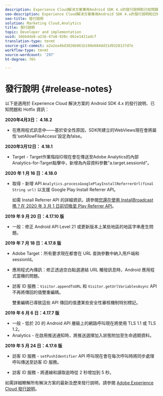 ```yaml
---
description: Experience Cloud解決方案專用Android SDK 4.x的發行說明和已知問題。
seo-description: Experience Cloud解決方案專用Android SDK 4.x的發行說明和已知問題。
seo-title: 發行說明
solution: Marketing Cloud,Analytics
title: 發行說明
topic: Developer and implementation
uuid: 16bb4de8-a216-47a8-928c-0b1e1421adcf
translation-type: tm+mt
source-git-commit: a2a2ea4bd3826b061b198e684dd31d9328137d7e
workflow-type: tm+mt
source-wordcount: '297'
ht-degree: 76%

---
```



# 發行說明 {#release-notes}

以下是適用於 Experience Cloud 解決方案的 Android SDK 4.x 的發行說明、已知問題和 Hotfix 資訊：

**2020年4月3日： 4.18.2**

* 在應用程式訊息中——基於安全性原因，SDK所建立的WebViews現在會將屬性&#39;setAllowFileAccess&#39;設定為false。

**2020年3月12日： 4.18.1**

* Target - Target作業階段ID現在會在傳送至Adobe Analytics的內部Analytics-for-Target點擊中，新增為內容資料參數&quot;a.target.sessionId&quot;。

**2020 年 1 月 16 日：4.18.0**

* 取得 - 新增 API `Analytics.processGooglePlayInstallReferrerUrl(final String url)` 以支援 Google Play Install Referrer API。

   如需 Install Referrer API 的詳細資訊，請參閱[您還在使用 InstallBroadcast 嗎？在 2020 年 3 月 1 日前切換至 Play Referrer API](https://android-developers.googleblog.com/2019/11/still-using-installbroadcast-switch-to.html)。

**2019 年 9 月 20 日：4.17.10 版**

* 一般：修正 Android API Level 21 或更新版本上某些地區的地區字串產生問題。

**2019 年 7 月 18 日：4.17.8 版**

* Adobe Target：所有要求現在都會在 URL 查詢參數中納入用戶端和 sessionId。
* 應用程式內傳訊：修正透過空白點選連結 URL 觸發訊息時，Android 應用程式當機的問題。
* 訪客 ID 服務：`Visitor.appendToURL` 和 `Visitor.getUrlVariablesAsync` API 不再將傳回的值雙重編碼。

   雙重編碼已導致這些 API 傳回的值遭某些安全性審核機制特別標記。

**2019 年 6 月 6 日：4.17.7 版**

* 一般 - 低於 20 的 Android API 層級上的網路呼叫現在將使用 TLS 1.1 或 TLS 1.2。
* Analytics - 在啟用推送通知時，將推送選擇加入狀態附加至生命週期資料。

**2019 年 5 月 24 日：4.17.6 版**

* 訪客 ID 服務 - 
   `setPushIdentifier` API 呼叫現在會在每次呼叫時將同步處理呼叫傳送至訪客 ID 服務。

* 訪客 ID 服務 - 將連線和讀取逾時從 2 秒增加到 5 秒。


如需詳細瞭解所有解決方案的最新及歷來發行說明，請參閱 [Adobe Experience Cloud 發行說明](hhttps://docs.adobe.com/content/help/en/release-notes/experience-cloud/current.html)。
